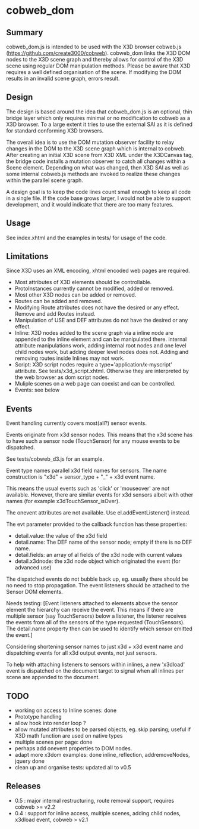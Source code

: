 # cobweb_dom

## Summary

cobweb_dom.js is intended to be used with the X3D browser cobweb.js (https://github.com/create3000/cobweb). cobweb_dom links the X3D DOM nodes to the X3D scene graph and thereby allows for control of the X3D scene using regular DOM manipulation methods.
Please be aware that X3D requires a well defined organisation of the scene. If modifying the DOM results in an invalid scene graph, errors result.

## Design

The design is based around the idea that cobweb_dom.js is an optional, thin bridge layer which only requires minimal or no modification to cobweb as a X3D browser. To a large extent it tries to use the external SAI as it is defined for standard conforming X3D browsers.

The overall idea is to use the DOM mutation observer facility to relay changes in the DOM to the X3D scene graph which is internal to cobweb. After creating an initial X3D scene from X3D XML under the X3DCanvas tag, the bridge code installs a mutation observer to catch all changes within a Scene element. Depending on what was changed, then X3D SAI as well as some internal cobweb.js methods are invoked to realize these changes within the parallel scene graph.

A design goal is to keep the code lines count small enough to keep all code in a single file. If the code base grows larger, I would not be able to support development, and it would indicate that there are too many features.

## Usage

See index.xhtml and the examples in tests/ for usage of the code.

## Limitations

Since X3D uses an XML encoding, xhtml encoded web pages are required.

- Most attributes of X3D elements should be controllable. 
- ProtoInstances currently cannot be modified, added or removed.
- Most other X3D nodes can be added or removed.
- Routes can be added and removed.
- Modifying Route attributes does not have the desired or any effect. Remove and add Routes instead.
- Manipulation of USE and DEF attributes do not have the desired or any effect.
- Inline: X3D nodes added to the scene graph via a inline node are appended to the inline element and can be manipulated there. internal attribute manipulations work, adding internal root nodes and one level child nodes work, but adding deeper level nodes does not. Adding and removing routes inside Inlines may not work.
- Script: X3D script nodes require a type='application/x-myscript' attribute. See tests/x3d_script.xhtml. Otherwise they are interpreted by the web browser as dom script nodes. 
- Muliple scenes on a web page can coexist and can be controlled.
- Events: see below

## Events

Event handling currently covers most(all?) sensor events.

Events originate from x3d sensor nodes. This means that the x3d scene has to have such a sensor node (TouchSensor) for any mouse events to be dispatched.

See tests/cobweb_d3.js for an example.

Event type names parallel x3d field names for sensors. The name construction is "x3d" + sensor_type + "_" + x3d event name.

This means the usual events such as 'click' or 'mouseover' are not available. However, there are similar events for x3d sensors albeit with other names (for example x3dTouchSensor_isOver).

The onevent attributes are not available. Use el.addEventListener() instead.

The evt parameter provided to the callback function has these properties:
- detail.value: the value of the x3d field
- detail.name: The DEF name of the sensor node; empty if there is no DEF name.
- detail.fields: an array of al fields of the x3d node with current values
- detail.x3dnode: the x3d node object which originated the event (for advanced use)

The dispatched events do not bubble back up, eg. usually there should be no need to stop propagation. The event listeners should be attached to the Sensor DOM elements.

Needs testing: [Event listeners attached to elements above the sensor element the hierarchy can receive the event. This means if there are multiple sensor (say TouchSensors) below a listener, the listener receives the events from all of the sensors of the type requested (TouchSensors). The detail.name property then can be used to identify which sensor emitted the event.]

Considering shortening sensor names to just x3d + x3d event name and dispatching events for all x3d output events, not just sensors. 

To help with attaching listeners to sensors within inlines, a new 'x3dload' event is dispatched on the document target to signal when all inlines per scene are appended to the document.

## TODO

- working on access to Inline scenes: done
- Prototype handling
- allow hook into render loop ?
- allow mutated attributes to be parsed objects, eg. skip parsing; useful if X3D math function are used on native types
- multiple scenes per page: done
- perhaps add onevent properties to DOM nodes.
- adapt more x3dom examples: done inline_reflection, addremoveNodes, jquery done
- clean up and organise tests: updated all to v0.5

## Releases

- 0.5 : major internal restructuring, route removal support, requires cobweb >= v2.2
- 0.4 : support for inline access, multiple scenes, adding child nodes, x3dload event, cobweb > v2.1

